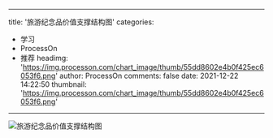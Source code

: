 
---
title: '旅游纪念品价值支撑结构图'
categories: 
 - 学习
 - ProcessOn
 - 推荐
headimg: 'https://img.processon.com/chart_image/thumb/55dd8602e4b0f425ec6053f6.png'
author: ProcessOn
comments: false
date: 2021-12-22 14:22:50
thumbnail: 'https://img.processon.com/chart_image/thumb/55dd8602e4b0f425ec6053f6.png'
---

<div>   
<img class="thumb" alt="旅游纪念品价值支撑结构图" src="https://img.processon.com/chart_image/thumb/55dd8602e4b0f425ec6053f6.png" referrerpolicy="no-referrer">
<p></p>  
</div>
            